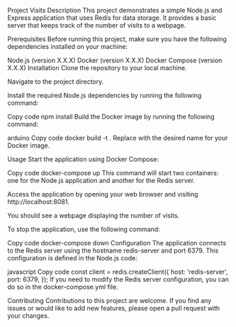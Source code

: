 Project Visits
Description
This project demonstrates a simple Node.js and Express application that uses Redis for data storage. It provides a basic server that keeps track of the number of visits to a webpage.

Prerequisites
Before running this project, make sure you have the following dependencies installed on your machine:

Node.js (version X.X.X)
Docker (version X.X.X)
Docker Compose (version X.X.X)
Installation
Clone the repository to your local machine.

Navigate to the project directory.

Install the required Node.js dependencies by running the following command:

Copy code
npm install
Build the Docker image by running the following command:

arduino
Copy code
docker build -t <image-name> .
Replace <image-name> with the desired name for your Docker image.

Usage
Start the application using Docker Compose:

Copy code
docker-compose up
This command will start two containers: one for the Node.js application and another for the Redis server.

Access the application by opening your web browser and visiting http://localhost:8081.

You should see a webpage displaying the number of visits.

To stop the application, use the following command:

Copy code
docker-compose down
Configuration
The application connects to the Redis server using the hostname redis-server and port 6379. This configuration is defined in the Node.js code:

javascript
Copy code
const client = redis.createClient({
  host: 'redis-server',
  port: 6379,
});
If you need to modify the Redis server configuration, you can do so in the docker-compose.yml file.

Contributing
Contributions to this project are welcome. If you find any issues or would like to add new features, please open a pull request with your changes.
